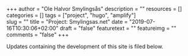 +++
author = "Ole Halvor Smylingsås"
description = ""
resources = []
categories = []
tags = ["project", "hugo", "amplify"]  
slug = ""
title = "Project: Smylingsas.net"
date = "2019-07-16T10:30:06+02:00"
draft = "false"
featuretext = ""
featureimg = ""
comments = "false"
+++

Updates containing the development of this site is filed below.
